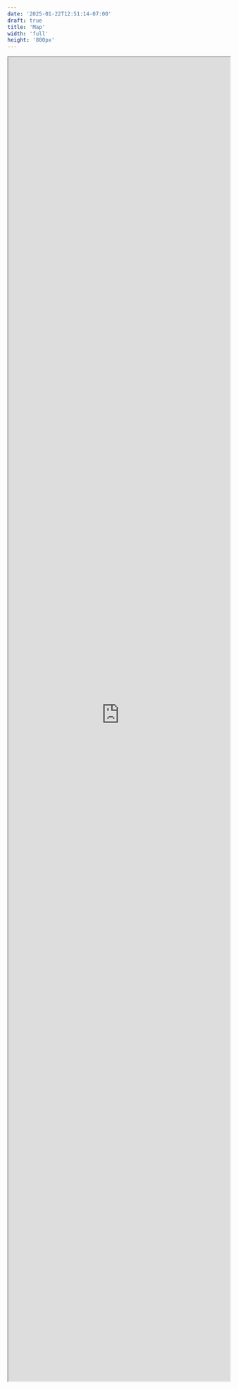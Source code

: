 ```yaml
---
date: '2025-01-22T12:51:14-07:00'
draft: true
title: 'Map'
width: 'full'
height: '800px'
---
```

<iframe src="https://minecraft.importedreality.com/map" title="A map of the world" style="height:75vh;width:100%;border:'none';"></iframe>
